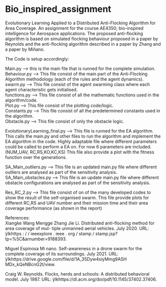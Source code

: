 # Bio_inspired_assignment
Evolutionary Learning Applied to a Distributed Anti-Flocking Algorithm for Area Coverage. An assignment for the course AE4350; bio-inspired intelligence for Aerospace applications. The proposed anti-flocking algorithm is based on simulated flocking behaviour proposed in a paper by Reynolds and the anti-flocking algorithm described in a paper by Zhang and a paper by Miñano. 


The Code is setup accordingly:

Main.py --> this is the main file that is runned for the complete simulation.     
Behaviour.py --> This file consist of the main part of the Anti-Flocking Algorithm methodology (each of the rules and the agent dynamics).    
swarm.py --> This file consist of the agent swarming class where each agent characteristic gets initialised.    
functions.py --> This file consist of all the mathematic functions used in the algorithm/code.    
Plot.py --> This file consist of the plotting code/logic.     
Constants.py --> This file consist of all the predetermined constants used in the algorithm.     
Obstacle.py --> This file consist of only the obstacle logic.     

EvolutionaryLearning_final.py --> This file is runned for the EA algorithm. This calls the main.py and other files to run the algorithm and implement the EA algorithm in the code. Highly adaptable file where different parameters could be called to perform a EA on. For now 6 parameters are included. (NUM_UAV, RC,RS,KO,KC,KS) This file also provide a plot with the fitness function over the generations.

SA_Main_outliers.py --> This file is an updated main.py file where different outliers are analysed as part of the sensitivity analysis.
SA_Main_obstacles.py --> This file is an update main.py file where different obstacle configurations are analysed as part of the sensitivity analysis.

Res_RC_2.py --> This file consist of on of the many developed codes to show the result of the self-organised swarm. This file provide plots for different RC,RS and UAV number and their mission time and their area coverage performance (as shown in the report)



References:    
Xiangke Wang Mengge Zhang Jie Li. Distributed anti-flocking method for area coverage of mul-
tiple unmanned aerial vehicles. July 2020. URL: ÿlkhttps : / / ieeexplore . ieee . org / stamp /
stamp.jsp?tp=%5C&arnumber=9188393.    

Miguel Espinosa Mi nano. Self-awareness in a drone swarm for the complete coverage of its
surroundings. July 2021. URL: ÿlkhttps://drive.google.com/file/d/1A_35Dyw4siyMmg9ASH
MDx_kQeNBcnG2t/view.      

Craig W. Reynolds. Flocks, herds and schools: A distributed behavioral model. July 1987. URL:
ÿlkhttps://dl.acm.org/doi/pdf/10.1145/37402.37406.    

